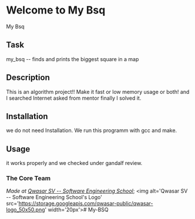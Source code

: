 # Welcome to My Bsq
My Bsq

## Task
my_bsq -- finds and prints the biggest square in a map

## Description
This is an algorithm project!! Make it fast or low memory usage or both! and I searched Internet asked from mentor finally I solved it.

## Installation
we do not need Installation. We run this programm with gcc and make.

## Usage
it works properly and we checked under gandalf review.

### The Core Team


<span><i>Made at <a href='https://qwasar.io'>Qwasar SV -- Software Engineering School</a></i></span>;
<span><img alt='Qwasar SV -- Software Engineering School's Logo' src='https://storage.googleapis.com/qwasar-public/qwasar-logo_50x50.png' width='20px'></span># My-BSQ
